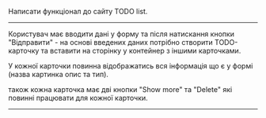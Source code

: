 Написати функціонал до сайту TODO list.

---

Користувач має вводити дані у форму та після натискання кнопки "Відправити" - на основі введених даних потрібно створити TODO-карточку та вставити на сторінку у контейнер з іншими карточками.

У кожної карточки повинна відображатись вся інформація що є у формі (назва картинка опис та тип).

також кожна карточка має дві кнопки "Show more" та "Delete" які повинні працювати для кожної карточки.

---
